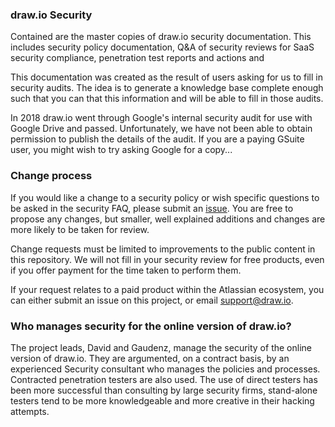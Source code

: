 ### draw.io Security

Contained are the master copies of draw.io security documentation. This includes security policy documentation, Q&A of security reviews for SaaS security compliance, penetration test reports and actions and

This documentation was created as the result of users asking for us to fill in security audits. The idea is to generate a knowledge base complete enough such that you can that this information and will be able to fill in those audits.

In 2018 draw.io went through Google's internal security audit for use with Google Drive and passed. Unfortunately, we have not been able to obtain permission to publish the details of the audit. If you are a paying GSuite user, you might wish to try asking Google for a copy...

### Change process

If you would like a change to a security policy or wish specific questions to be asked in the security FAQ, please submit an [issue](https://github.com/jgraph/security-privacy-legal/issues). You are free to propose any changes, but smaller, well explained additions and changes are more likely to be taken for review.

Change requests must be limited to improvements to the public content in this repository. We will not fill in your security review for free products, even if you offer payment for the time taken to perform them.

If your request relates to a paid product within the Atlassian ecosystem, you can either submit an issue on this project, or email support@draw.io.

### Who manages security for the online version of draw.io?

The project leads, David and Gaudenz, manage the security of the online version of draw.io. They are argumented, on a contract basis, by an experienced Security consultant who manages the policies and processes. Contracted penetration testers are also used. The use of direct testers has been more successful than consulting by large security firms, stand-alone testers tend to be more knowledgeable and more creative in their hacking attempts.
